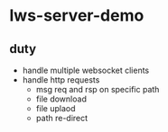 # lws-server-demo

## duty

- handle multiple websocket clients
- handle http requests
  - msg req and rsp on specific path
  - file download
  - file uplaod
  - path re-direct
